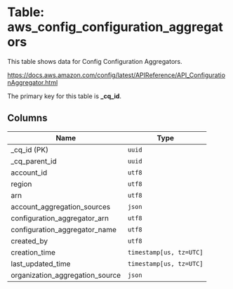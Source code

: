 # Table: aws_config_configuration_aggregators

This table shows data for Config Configuration Aggregators.

https://docs.aws.amazon.com/config/latest/APIReference/API_ConfigurationAggregator.html

The primary key for this table is **_cq_id**.

## Columns

| Name          | Type          |
| ------------- | ------------- |
|_cq_id (PK)|`uuid`|
|_cq_parent_id|`uuid`|
|account_id|`utf8`|
|region|`utf8`|
|arn|`utf8`|
|account_aggregation_sources|`json`|
|configuration_aggregator_arn|`utf8`|
|configuration_aggregator_name|`utf8`|
|created_by|`utf8`|
|creation_time|`timestamp[us, tz=UTC]`|
|last_updated_time|`timestamp[us, tz=UTC]`|
|organization_aggregation_source|`json`|
